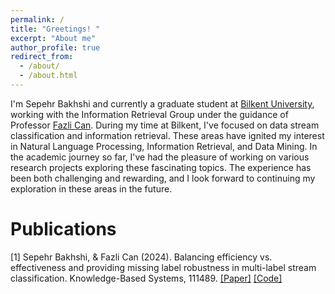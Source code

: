 ```yaml
---
permalink: /
title: "Greetings! "
excerpt: "About me"
author_profile: true
redirect_from: 
  - /about/
  - /about.html
---
```



I'm Sepehr Bakhshi and currently a graduate student at [Bilkent University](https://w3.bilkent.edu.tr/bilkent/), working with the Information Retrieval Group under the guidance of Professor [Fazli Can](https://www.cs.bilkent.edu.tr/~canf/).
During my time at Bilkent, I've focused on data stream classification and information retrieval. These areas have ignited my interest in Natural Language Processing, Information Retrieval, and Data Mining.
In the academic journey so far, I've had the pleasure of working on various research projects exploring these fascinating topics. The experience has been both challenging and rewarding, and I look forward to continuing my exploration in these areas in the future.

# Publications
[1] Sepehr Bakhshi, & Fazli Can (2024). Balancing efficiency vs. effectiveness and providing missing label robustness in multi-label stream classification. Knowledge-Based Systems, 111489. [[Paper]](https://www.sciencedirect.com/science/article/pii/S0950705124001242) [[Code]](https://w3.bilkent.edu.tr/bilkent/](https://github.com/sepehrbakhshi/ML-BELS)https://github.com/sepehrbakhshi/ML-BELS)

